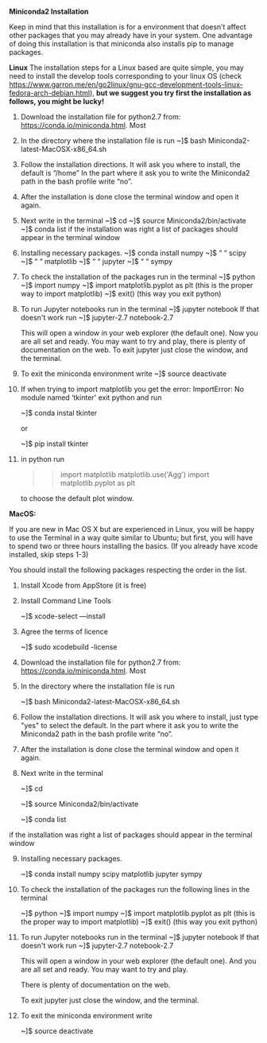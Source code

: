 **Miniconda2 Installation** 

Keep in mind that this installation is for a environment that doesn’t affect other packages that you may already have in your system. One advantage of doing this installation is that miniconda also installs pip to manage packages.

**Linux**
The installation steps for a Linux based are quite simple, you may need to install the develop tools corresponding to your linux OS (check https://www.garron.me/en/go2linux/gnu-gcc-development-tools-linux-fedora-arch-debian.html), 
**but we suggest you try first the installation as follows, you might be lucky!**

1. Download the installation file for python2.7 from: https://conda.io/miniconda.html. Most 

2. In the directory where the installation file is run
	~]$ bash Miniconda2-latest-MacOSX-x86_64.sh

3. Follow the installation directions. It will ask you where to install, the default is “/home” In the part where it ask you to write the Miniconda2             path in the bash profile write “no”.

4. After the installation is done close the terminal window and open it again. 

5. Next write in the terminal
	~]$ cd
	~]$ source Miniconda2/bin/activate
	~]$ conda list
  if the installation was right a list of packages should appear in the terminal window

6. Installing necessary packages.
	~]$ conda install numpy
	~]$     “         “     scipy
	~]$     “         “     matplotlib
	~]$     “         “     jupyter
	~]$     “         “     sympy

8. To check the installation of the packages run in the terminal 
	~]$ python
	~]$ import numpy
	~]$ import matplotlib.pyplot as plt (this is the proper way to import matplotlib)
	~]$ exit() (this way you exit python)

9. To run Jupyter notebooks run in the terminal
	~]$ jupyter notebook
      If that doesn't work run
	~]$ jupyter-2.7 notebook-2.7
  
     This will open a window in your web explorer (the default one). Now you are all set and ready. You may want to try and play, there is plenty of documentation  on the web. To exit jupyter just close the window, and the terminal. 
  
10. To exit the miniconda environment write
	~]$ source deactivate 	



11. If when trying to import matplotlib you get the error: ImportError: No module named ‘tkinter' exit python and run
	
	~]$ conda instal tkinter 
	
	or
	
	~]$ pip install tkinter
  
12. in python run 
	>>import matplotlib
	>>matplotlib.use('Agg')
	>>import matplotlib.pyplot as plt

	to choose the default plot window.

**MacOS:**

If you are new in Mac OS X but are experienced in Linux, you will be happy to use the Terminal in a way quite similar to Ubuntu; but first, you will have to spend two or three hours installing the basics. (If you already have xcode installed, skip steps 1-3)

You should install the following packages respecting the order in the list. 

1. Install Xcode from AppStore (it is free)

2. Install Command Line Tools

	~]$  xcode-select —install

3. Agree the terms of licence

	~]$ sudo xcodebuild -license

4. Download the installation file for python2.7 from: https://conda.io/miniconda.html. Most 

5. In the directory where the installation file is run

	~]$ bash Miniconda2-latest-MacOSX-x86_64.sh

6. Follow the installation directions. It will ask you where to install, just type "yes" to select the default.  In the part where it ask you to write the Miniconda2 path in the bash profile write “no”.

7. After the installation is done close the terminal window and open it again. 

8. Next write in the terminal

	~]$ cd
	
	~]$ source Miniconda2/bin/activate
	
	~]$ conda list
  
  if the installation was right a list of packages should appear in the terminal window

9. Installing necessary packages.

	~]$ conda install numpy scipy matplotlib jupyter sympy

10. To check the installation of the packages run the following lines in the terminal 

	~]$ python
	~]$ import numpy
	~]$ import matplotlib.pyplot as plt (this is the proper way to import matplotlib)
	~]$ exit() (this way you exit python)

11. To run Jupyter notebooks run in the terminal
	~]$ jupyter notebook
      If that doesn't work run
	~]$ jupyter-2.7 notebook-2.7
  
     This will open a window in your web explorer (the default one). And you are all set and ready. You may want to try and play. 
     
     There is plenty of documentation  on the web. 
     
     To exit jupyter just close the window, and the terminal. 
  
12. To exit the miniconda environment write

	~]$ source deactivate 	
  


